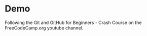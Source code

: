 # Demo

Following the Git and GitHub for Beginners - Crash Course on the FreeCodeCamp.org youtube channel.
